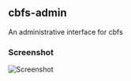 ## cbfs-admin

An administrative interface for cbfs

### Screenshot

![Screenshot](https://raw.github.com/BenLubar/cbfs-admin/master/docs/cbfs-admin.png)
